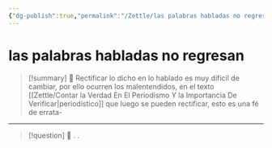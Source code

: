 ```yaml
---
{"dg-publish":true,"permalink":"/Zettle/las palabras habladas no regresan/","title":"las palabras habladas no regresan","updated":"2023-12-30T18:06:00.144-05:00"}
---
```



#  las palabras habladas no regresan

> [!summary] 🧠
> Rectificar lo dicho en lo hablado es muy difícil de cambiar, por ello ocurren los malentendidos, en el texto [[Zettle/Contar la Verdad En El Periodismo Y la Importancia De Verificar\|periodístico]] que luego se pueden rectificar, esto es una fé de errata-

- - - 
> [!question] 🔗
> .
> .



